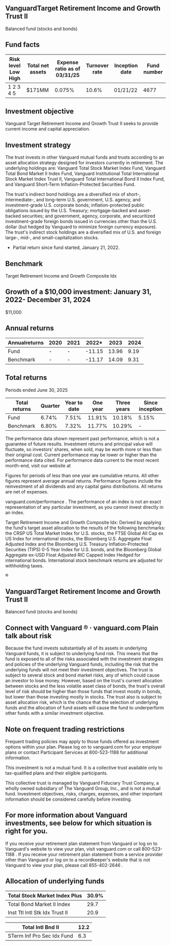 ## VanguardTarget Retirement Income and Growth Trust II

Balanced fund (stocks and bonds)

## Fund facts

| Risk level Low High   | Total net assets   | Expense ratio as of 03/31/25   | Turnover rate   | Inception date   |   Fund number |
|-----------------------|--------------------|--------------------------------|-----------------|------------------|---------------|
| 1 2 3 4 5             | $171MM             | 0.075%                         | 10.6%           | 01/21/22         |          4677 |

## Investment objective

Vanguard Target Retirement Income and Growth Trust II seeks to provide current income and capital appreciation.

## Investment strategy

The trust invests in other Vanguard mutual funds and trusts according to an asset allocation strategy designed for investors currently in retirement. The underlying holdings are: Vanguard Total Stock Market Index Fund, Vanguard Total Bond Market II Index Fund, Vanguard Institutional Total International Stock Market Index Trust II, Vanguard Total International Bond II Index Fund, and Vanguard Short-Term Inflation-Protected Securities Fund.

The trust's indirect bond holdings are a diversified mix of short-, intermediate-, and long-term U.S. government, U.S. agency, and investment-grade U.S. corporate bonds; inflation-protected public obligations issued by the U.S. Treasury; mortgage-backed and asset-backed securities; and government, agency, corporate, and securitized investment-grade foreign bonds issued in currencies other than the U.S. dollar (but hedged by Vanguard to minimize foreign currency exposure). The trust's indirect stock holdings are a diversified mix of U.S. and foreign large-, mid-, and small-capitalization stocks.

* Partial return since fund started, January 21, 2022.

## Benchmark

Target Retirement Income and Growth Composite Idx

## Growth of a $10,000 investment:  January 31, 2022-  December 31, 2024

$11,000

<!-- image -->

## Annual returns

<!-- image -->

| Annualreturns   | 2020   | 2021   |   2022* |   2023 |   2024 |
|-----------------|--------|--------|---------|--------|--------|
| Fund            | -      | -      |  -11.15 |  13.96 |   9.19 |
| Benchmark       | -      | -      |  -11.17 |  14.09 |   9.31 |

## Total returns

Periods ended June 30, 2025

| Total returns   | Quarter   | Year to date   | One year   | Three years   | Since inception   |
|-----------------|-----------|----------------|------------|---------------|-------------------|
| Fund            | 6.74%     | 7.51%          | 11.91%     | 10.18%        | 5.15%             |
| Benchmark       | 6.80%     | 7.32%          | 11.77%     | 10.29%        | -                 |

The performance data shown represent past performance, which is not a guarantee of future results. Investment returns and principal value will fluctuate, so investors' shares, when sold, may be worth more or less than their original cost. Current performance may be lower or higher than the performance data cited. For performance data current to the most recent month-end, visit our website at

Figures for periods of less than one year are cumulative returns. All other figures represent average annual returns. Performance figures include the reinvestment of all dividends and any capital gains distributions. All returns are net of expenses.

vanguard.com/performance  . The performance of an index is not an exact representation of any particular investment, as you cannot invest directly in an index.

Target Retirement Income and Growth Composite Idx: Derived by applying the fund's target asset allocation to the results of the following benchmarks: the CRSP US Total Market Index for U.S. stocks, the FTSE Global All Cap ex US Index for international stocks, the Bloomberg U.S. Aggregate Float Adjusted Index and the Bloomberg U.S. Treasury Inflation-Protected Securities (TIPS) 0-5 Year Index for U.S. bonds, and the Bloomberg Global Aggregate ex-USD Float Adjusted RIC Capped Index Hedged for international bonds. International stock benchmark returns are adjusted for withholding taxes.

®

<!-- image -->

## VanguardTarget Retirement Income and Growth Trust II

Balanced fund (stocks and bonds)

## Connect with Vanguard   ® ·    vanguard.com Plain talk about risk

Because the fund invests substantially all of its assets in underlying Vanguard funds, it is subject to underlying fund risk. This means that the fund is exposed to all of the risks associated with the investment strategies and policies of the underlying Vanguard funds, including the risk that the underlying funds will not meet their investment objectives. The trust is subject to several stock and bond market risks, any of which could cause an investor to lose money. However, based on the trust's current allocation between stocks and the less volatile asset class of bonds, the trust's overall level of risk should be higher than those funds that invest mostly in bonds, but lower than those investing mostly in stocks. The trust also is subject to asset allocation risk, which is the chance that the selection of underlying funds and the allocation of fund assets will cause the fund to underperform other funds with a similar investment objective.

## Note on frequent trading restrictions

Frequent trading policies may apply to those funds offered as investment options within your plan. Please log on to   vanguard.com for your employer plans or contact Participant Services at 800-523-1188 for additional information.

This investment is not a mutual fund. It is a collective trust available only to tax-qualified plans and their eligible participants.

This collective trust is managed by Vanguard Fiduciary Trust Company, a wholly owned subsidiary of The Vanguard Group, Inc., and is not a mutual fund. Investment objectives, risks, charges, expenses, and other important information should be considered carefully before investing.

## For more information about Vanguard investments, see below for which situation is right for you.

If you receive your retirement plan statement from Vanguard or log on to Vanguard's website to view your plan, visit vanguard.com or call 800-523-1188 . If you receive your retirement plan statement from a service provider other than Vanguard or log on to a recordkeeper's website that is not Vanguard to view your plan, please call 855-402-2646 .

## Allocation of underlying funds

| Total Stock Market Index Plus   |   30.9% |
|---------------------------------|---------|
| Total Bond Market II Index      |    29.7 |
| Inst Ttl Intl Stk Idx Trust II  |    20.9 |

<!-- image -->

<!-- image -->

<!-- image -->

| Total Intl Bnd II          |   12.2 |
|----------------------------|--------|
| STerm Inf Pro Sec Idx Fund |    6.3 |